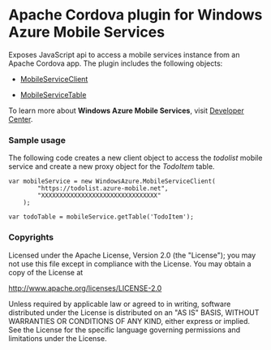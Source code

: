 Apache Cordova plugin for Windows Azure Mobile Services
=============================

Exposes JavaScript api to access a mobile services instance from an Apache Cordova app. The plugin includes the following objects:

  * [MobileServiceClient](http://msdn.microsoft.com/en-us/library/windowsazure/jj554219.aspx)

  * [MobileServiceTable](http://msdn.microsoft.com/en-us/library/windowsazure/jj554239.aspx)

To learn more about **Windows Azure Mobile Services**, visit [Developer Center](http://www.windowsazure.com/en-us/develop/mobile).

### Sample usage ###
The following code creates a new client object to access the *todolist* mobile service and create a new proxy object for the *TodoItem* table.

    var mobileService = new WindowsAzure.MobileServiceClient(
            "https://todolist.azure-mobile.net",
            "XXXXXXXXXXXXXXXXXXXXXXXXXXXXXXXX"
        );

    var todoTable = mobileService.getTable('TodoItem');

### Copyrights ###
Licensed under the Apache License, Version 2.0 (the "License");
you may not use this file except in compliance with the License.
You may obtain a copy of the License at

http://www.apache.org/licenses/LICENSE-2.0

Unless required by applicable law or agreed to in writing, software
distributed under the License is distributed on an "AS IS" BASIS,
WITHOUT WARRANTIES OR CONDITIONS OF ANY KIND, either express or implied.
See the License for the specific language governing permissions and
limitations under the License.
